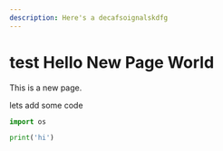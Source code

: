 ```yaml
---
description: Here's a decafsoignalskdfg
---
```


# test Hello New Page World

This is a new page.



lets add some code



```python
import os

print('hi')
```

